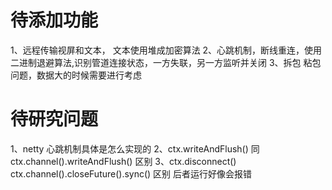 # 待添加功能
1、远程传输视屏和文本， 文本使用堆成加密算法
2、心跳机制，断线重连，使用二进制退避算法,识别管道连接状态，一方失联，另一方监听并关闭
3、拆包 粘包问题，数据大的时候需要进行考虑


# 待研究问题
1、netty 心跳机制具体是怎么实现的
2、ctx.writeAndFlush()  同  ctx.channel().writeAndFlush()  区别
3、ctx.disconnect()     ctx.channel().closeFuture().sync()  区别  后者运行好像会报错